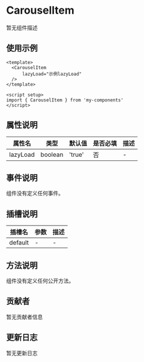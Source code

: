 # CarouselItem

暂无组件描述

## 使用示例

```vue
<template>
  <CarouselItem
      lazyLoad="示例lazyLoad"
  />
</template>

<script setup>
import { CarouselItem } from 'my-components'
</script>
```

## 属性说明

| 属性名 | 类型 | 默认值 | 是否必填 | 描述 |
|--------|------|--------|----------|------|
| lazyLoad | boolean | 'true' | 否 | - |

## 事件说明

组件没有定义任何事件。

## 插槽说明

| 插槽名 | 参数 | 描述 |
|--------|------|------|
| default | - | - |

## 方法说明

组件没有定义任何公开方法。

## 贡献者

暂无贡献者信息

## 更新日志

暂无更新日志
